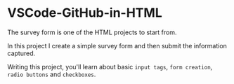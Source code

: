 # VSCode-GitHub-in-HTML

The survey form is one of the HTML projects to start from. 

In this project I create a simple survey form and then submit the information captured. 

Writing this project, you'll learn  about basic `input tags`, `form creation`, `radio buttons` and `checkboxes`.
